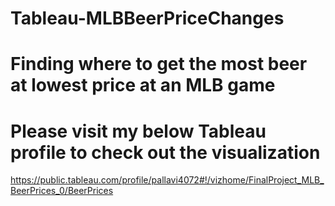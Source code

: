 # Tableau-MLBBeerPriceChanges
# Finding where to get the most beer at lowest price at an MLB game
# Please visit my below Tableau profile to check out the visualization
https://public.tableau.com/profile/pallavi4072#!/vizhome/FinalProject_MLB_BeerPrices_0/BeerPrices
